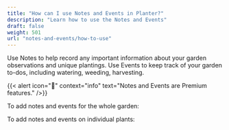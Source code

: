 ```yaml
---
title: "How can I use Notes and Events in Planter?"
description: "Learn how to use the Notes and Events"
draft: false
weight: 501
url: "notes-and-events/how-to-use"
---
```


Use Notes to help record any important information about your garden observations and unique plantings.
Use Events to keep track of your garden to-dos, including watering, weeding, harvesting.

{{< alert icon="💸" context="info" text="Notes and Events are Premium features." />}}

To add notes and events for the whole garden:

To add notes and events on individual plants:
